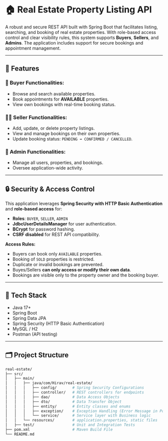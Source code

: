 # 🏠 Real Estate Property Listing API

A robust and secure REST API built with Spring Boot that facilitates listing, searching, and booking of real estate properties. With role-based access control and clear visibility rules, this system supports **Buyers**, **Sellers**, and **Admins**. The application includes support for secure bookings and appointment management.

---

## 📌 Features

### 👤 Buyer Functionalities:
- Browse and search available properties.
- Book appointments for **AVAILABLE** properties.
- View own bookings with real-time booking status.

### 🧑‍💼 Seller Functionalities:
- Add, update, or delete property listings.
- View and manage bookings on their own properties.
- Update booking status: `PENDING ➡️ CONFIRMED / CANCELLED`.

### 🔐 Admin Functionalities:
- Manage all users, properties, and bookings.
- Oversee application-wide activity.

---

## 🔒 Security & Access Control

This application leverages **Spring Security with HTTP Basic Authentication** and **role-based access** for:

- **Roles**: `BUYER`, `SELLER`, `ADMIN`
- **JdbcUserDetailsManager** for user authentication.
- **BCrypt** for password hashing.
- **CSRF disabled** for REST API compatibility.

**Access Rules:**
- Buyers can book only `AVAILABLE` properties.
- Booking of `SOLD` properties is restricted.
- Duplicate or invalid bookings are prevented.
- Buyes/Sellers **can only access or modify their own data**.
- Bookings are visible only to the property owner and the booking buyer.

---

## 🧰 Tech Stack

- Java 17+
- Spring Boot
- Spring Data JPA
- Spring Security (HTTP Basic Authentication)
- MySQL / H2
- Postman (API testing)

---

## 🗂 Project Structure

```bash
real-estate/
├── src/
│   ├── main/
│   │   ├── java/com/Hirav/real-estate/
│   │   │   ├── config/       # Spring Security Configurations
│   │   │   ├── controller/   # REST controllers for endpoints
│   │   │   ├── dao/          # Data Access Objects
│   │   │   ├── dto/          # Data Transfer Object
│   │   │   ├── entity/       # Entity classes and enums
│   │   │   ├── exception/    # Exception Handling (Error Message in Postman)
│   │   │   └── service/      # Service layer with Business logic
│   │   └── resources/        # application.properties, static files
│   ├── test/                 # Unit and Integration Tests
├── pom.xml                   # Maven Build File
└── README.md
